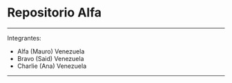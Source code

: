 # Repositorio Alfa 
---
Integrantes:
- Alfa (Mauro) Venezuela
- Bravo (Said) Venezuela
- Charlie (Ana) Venezuela
---
